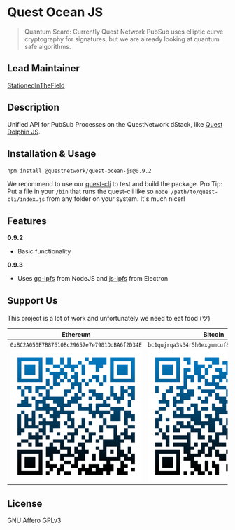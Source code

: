# Quest Ocean JS
>Quantum Scare: Currently Quest Network PubSub uses elliptic curve cryptography for signatures, but we are already looking at quantum safe algorithms.

## Lead Maintainer

[StationedInTheField](https://github.com/StationedInTheField)

## Description

Unified API for PubSub Processes on the QuestNetwork dStack, like [Quest Dolphin JS](https://github.com/quest-dolphin-js).

## Installation & Usage

``npm install @questnetwork/quest-ocean-js@0.9.2``
 
We recommend to use our [quest-cli](https://github.com/QuestNetwork/quest-cli) to test and build the package.
Pro Tip: Put a file in your `/bin` that runs the quest-cli like so `node /path/to/quest-cli/index.js` from any folder on your system. It's much nicer!

## Features

**0.9.2**
- Basic functionality

**0.9.3**
- Uses [go-ipfs](https://github.com/ipfs/go-ipfs) from NodeJS and [js-ipfs](https://github.com/ipfs/js-ipfs) from Electron

## Support Us
This project is a lot of work and unfortunately we need to eat food (ツ)

| Ethereum| Bitcoin |
|---|---|
| `0xBC2A050E7B87610Bc29657e7e7901DdBA6f2D34E` | `bc1qujrqa3s34r5h0exgmmcuf8ejhyydm8wwja4fmq`   |
|  <img src="doc/images/eth-qr.png" >   | <img src="doc/images/btc-qr.png" > |

## License
GNU Affero GPLv3
